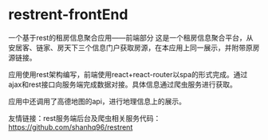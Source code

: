 # restrent-frontEnd
一个基于rest的租房信息聚合应用——前端部分
这是一个租房信息聚合平台，从安居客、链家、房天下三个信息门户获取房源，在本应用上同一展示，并附带原房源链接。

应用使用rest架构编写，前端使用react+react-router以spa的形式完成。通过ajax和rest接口向服务端完成数据对接。具体信息通过爬虫服务进行获取。

应用中还调用了高德地图的api，进行地理信息上的展示。

友情链接：rest服务端后台及爬虫相关服务代码：https://github.com/shanhq96/restrent
